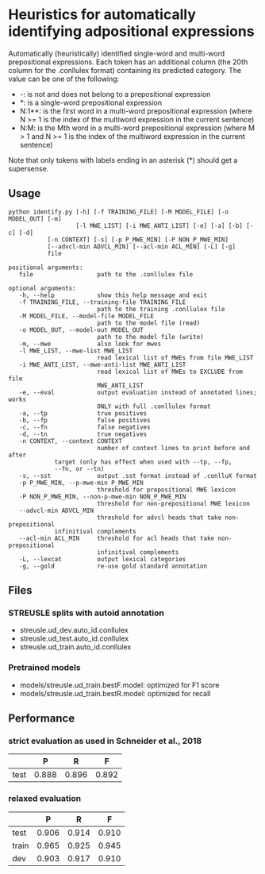 # Heuristics for automatically identifying adpositional expressions

Automatically (heuristically) identified single-word and multi-word prepositional expressions.
Each token has an additional column (the 20th column for the .conllulex format) containing its predicted category.
The value can be one of the following:
* -: is not and does not belong to a prepositional expression
* *: is a single-word prepositional expression
* N:1**: is the first word in a multi-word prepositional expression (where N >= 1 is the index of the multiword expression in the current sentence)
* N:M: is the Mth word in a multi-word prepositional expression (where M > 1 and N >= 1 is the index of the multiword expression in the current sentence)

Note that only tokens with labels ending in an asterisk (*) should get a supersense.

## Usage
```
python identify.py [-h] [-f TRAINING_FILE] [-M MODEL_FILE] [-o MODEL_OUT] [-m]
                   [-l MWE_LIST] [-i MWE_ANTI_LIST] [-e] [-a] [-b] [-c] [-d]
		   [-n CONTEXT] [-s] [-p P_MWE_MIN] [-P NON_P_MWE_MIN]
		   [--advcl-min ADVCL_MIN] [--acl-min ACL_MIN] [-L] [-g]
		   file
```
```
positional arguments:
   file                  path to the .conllulex file

optional arguments:
   -h, --help            show this help message and exit
   -f TRAINING_FILE, --training-file TRAINING_FILE
                         path to the training .conllulex file
   -M MODEL_FILE, --model-file MODEL_FILE
                         path to the model file (read)
   -o MODEL_OUT, --model-out MODEL_OUT
                         path to the model file (write)
   -m, --mwe             also look for mwes
   -l MWE_LIST, --mwe-list MWE_LIST
                         read lexical list of MWEs from file MWE_LIST
   -i MWE_ANTI_LIST, --mwe-anti-list MWE_ANTI_LIST
                         read lexical list of MWEs to EXCLUDE from file
                         MWE_ANTI_LIST
   -e, --eval            output evaluation instead of annotated lines; works
                         ONLY with full .conllulex format
   -a, --tp              true positives
   -b, --fp              false positives
   -c, --fn              false negatives
   -d, --tn              true negatives
   -n CONTEXT, --context CONTEXT
                         number of context lines to print before and after
			 target (only has effect when used with --tp, --fp,
			 --fn, or --tn)
   -s, --sst             output .sst format instead of .conlluX format
   -p P_MWE_MIN, --p-mwe-min P_MWE_MIN
                         threshold for prepositional MWE lexicon
   -P NON_P_MWE_MIN, --non-p-mwe-min NON_P_MWE_MIN
                         threshold for non-prepositional MWE lexicon
   --advcl-min ADVCL_MIN
                         threshold for advcl heads that take non-prepositional
			 infinitival complements
   --acl-min ACL_MIN     threshold for acl heads that take non-prepositional
                         infinitival complements
   -L, --lexcat          output lexical categories
   -g, --gold            re-use gold standard annotation

```

## Files

### STREUSLE splits with autoid annotation

* streusle.ud_dev.auto_id.conllulex
* streusle.ud_test.auto_id.conllulex
* streusle.ud_train.auto_id.conllulex

### Pretrained models

* models/streusle.ud_train.bestF.model: optimized for F1 score
* models/streusle.ud_train.bestR.model: optimized for recall


## Performance

### strict evaluation as used in Schneider et al., 2018

|       | P     | R     | F     |
|:----  |:-----:|:-----:|:-----:|
| test  | 0.888 | 0.896 | 0.892 |

### relaxed evaluation

|       | P     | R     | F     |
|:----  |:-----:|:-----:|:-----:|
| test  | 0.906 | 0.914 | 0.910 |
| train | 0.965 | 0.925 | 0.945 |
| dev   | 0.903 | 0.917 | 0.910 |
